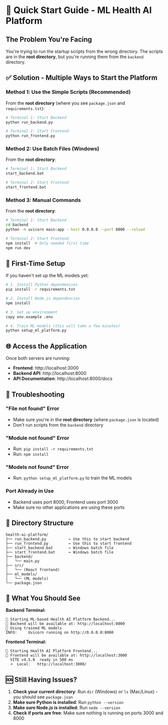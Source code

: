 # 🚀 Quick Start Guide - ML Health AI Platform

## The Problem You're Facing
You're trying to run the startup scripts from the wrong directory. The scripts are in the **root directory**, but you're running them from the `backend` directory.

## ✅ Solution - Multiple Ways to Start the Platform

### Method 1: Use the Simple Scripts (Recommended)
From the **root directory** (where you see `package.json` and `requirements.txt`):

```bash
# Terminal 1: Start Backend
python run_backend.py

# Terminal 2: Start Frontend  
python run_frontend.py
```

### Method 2: Use Batch Files (Windows)
From the **root directory**:

```bash
# Terminal 1: Start Backend
start_backend.bat

# Terminal 2: Start Frontend
start_frontend.bat
```

### Method 3: Manual Commands
From the **root directory**:

```bash
# Terminal 1: Start Backend
cd backend
python -m uvicorn main:app --host 0.0.0.0 --port 8000 --reload

# Terminal 2: Start Frontend
npm install  # Only needed first time
npm run dev
```

## 🔧 First-Time Setup

If you haven't set up the ML models yet:

```bash
# 1. Install Python dependencies
pip install -r requirements.txt

# 2. Install Node.js dependencies
npm install

# 3. Set up environment
copy env.example .env

# 4. Train ML models (this will take a few minutes)
python setup_ml_platform.py
```

## 🌐 Access the Application

Once both servers are running:
- **Frontend**: http://localhost:3000
- **Backend API**: http://localhost:8000
- **API Documentation**: http://localhost:8000/docs

## 🐛 Troubleshooting

### "File not found" Error
- Make sure you're in the **root directory** (where `package.json` is located)
- Don't run scripts from the `backend` directory

### "Module not found" Error
- Run: `pip install -r requirements.txt`
- Run: `npm install`

### "Models not found" Error
- Run: `python setup_ml_platform.py` to train the ML models

### Port Already in Use
- Backend uses port 8000, Frontend uses port 3000
- Make sure no other applications are using these ports

## 📁 Directory Structure
```
health-ai-platform/
├── run_backend.py          ← Use this to start backend
├── run_frontend.py         ← Use this to start frontend
├── start_backend.bat       ← Windows batch file
├── start_frontend.bat      ← Windows batch file
├── backend/
│   └── main.py
├── src/
│   └── (React frontend)
├── ml_models/
│   └── (ML models)
└── package.json
```

## 🎯 What You Should See

**Backend Terminal:**
```
🚀 Starting ML-based Health AI Platform Backend...
📍 Backend will be available at: http://localhost:8000
🤖 Using trained ML models
INFO:     Uvicorn running on http://0.0.0.0:8000
```

**Frontend Terminal:**
```
🏥 Starting Health AI Platform Frontend...
📍 Frontend will be available at: http://localhost:3000
  VITE v4.5.0  ready in 500 ms
  ➜  Local:   http://localhost:3000/
```

## 🆘 Still Having Issues?

1. **Check your current directory**: Run `dir` (Windows) or `ls` (Mac/Linux) - you should see `package.json`
2. **Make sure Python is installed**: Run `python --version`
3. **Make sure Node.js is installed**: Run `node --version`
4. **Check if ports are free**: Make sure nothing is running on ports 3000 and 8000
